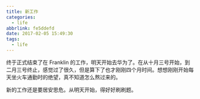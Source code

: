 ```yaml
---
title: 新工作
categories:
  - life
abbrlink: fe5ddefd
date: 2017-02-05 15:49:30
tags:
  - life
---
```


终于正式结束了在 Franklin 的工作，明天开始去华为了。在从十月三号开始，到二月三号终止，感觉过了很久，但是算下了也才刚刚四个月时间。想想刚刚开始每天坐火车通勤时的绝望，真不知道怎么熬过来的。

新的工作还是要居安思危。从明天开始，得好好刷刷题。
